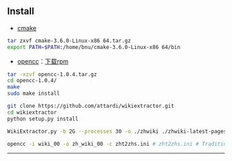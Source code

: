 ## Install
- [cmake][1]
```sh
tar zxvf cmake-3.6.0-Linux-x86 64.tar.gz 
export PATH=$PATH:/home/bnu/cmake-3.6.0-Linux-x86 64/bin
```
- [opencc][2]：[下载rpm][3]
```sh
tar -xzvf opencc-1.0.4.tar.gz
cd opencc-1.0.4/
make
sudo make install
```


```sh
git clone https://github.com/attardi/wikiextractor.git
cd wikiextractor
python setup.py install

WikiExtractor.py -b 2G --processes 30 -o ./zhwiki ./zhwiki-latest-pages-articles.xml.bz2

opencc -i wiki_00 -o zh_wiki_00 -c zht2zhs.ini # zht2zhs.ini # Traditional to Simplified
```

---
[1]: https://cmake.org/download/
[2]: https://bintray.com/package/files/byvoid/opencc/OpenCC
[3]: https://mirrors.aliyun.com/centos/7.4.1708/os/x86_64/Packages/opencc-tools-0.4.3-3.el7.x86_64.

